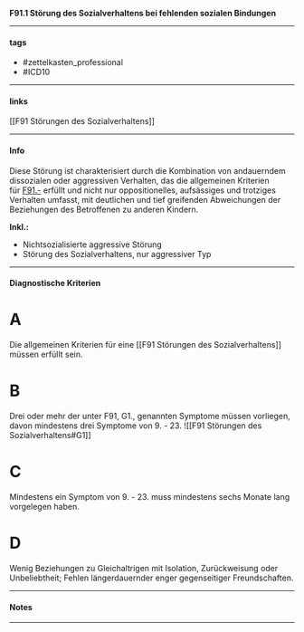 __F91.1 Störung des Sozialverhaltens bei fehlenden sozialen Bindungen__

___________________________________________
#### tags

- #zettelkasten_professional
- #ICD10 
___________________________________________
#### links

[[F91 Störungen des Sozialverhaltens]]

___________________________________________
#### Info
Diese Störung ist charakterisiert durch die Kombination von andauerndem dissozialen oder aggressiven Verhalten, das die allgemeinen Kriterien für [F91.-](https://www.icd-code.de/icd/code/F91.-.html "Störungen des Sozialverhaltens") erfüllt und nicht nur oppositionelles, aufsässiges und trotziges Verhalten umfasst, mit deutlichen und tief greifenden Abweichungen der Beziehungen des Betroffenen zu anderen Kindern.

__Inkl.:__
- Nichtsozialisierte aggressive Störung  
- Störung des Sozialverhaltens, nur aggressiver Typ
___________________________________________
#### Diagnostische Kriterien

# A
Die allgemeinen Kriterien für eine [[F91 Störungen des Sozialverhaltens]] müssen erfüllt sein.

# B
Drei oder mehr der unter F91, G1., genannten Symptome müssen vorliegen, davon mindestens drei Symptome von 9. - 23. 
![[F91 Störungen des Sozialverhaltens#G1]]

# C
Mindestens ein Symptom von 9. - 23. muss mindestens sechs Monate lang vorgelegen haben.

# D
Wenig Beziehungen zu Gleichaltrigen mit Isolation, Zurückweisung oder Unbeliebtheit; Fehlen längerdauernder enger gegenseitiger Freundschaften.
___________________________________________
#### Notes

___________________________________________

